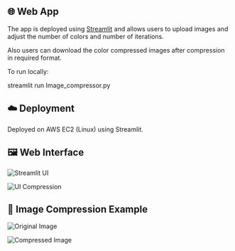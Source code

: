 ## 🌐 Web App

The app is deployed using [Streamlit](https://streamlit.io) and allows users to upload images and adjust the number of colors and number of iterations.

Also users can download the color compressed images after compression in required format.

To run locally:

streamlit run Image_compressor.py

## ☁️ Deployment

Deployed on AWS EC2 (Linux) using Streamlit.

## 🖼️ Web Interface

![Streamlit UI](sample_images/UI.png)



![UI Compression](sample_images/UI_compress.png)

## 🎨 Image Compression Example

![Original Image](sample_images/org.jpg)



![Compressed Image](sample_images/compressed_image.jpg)




